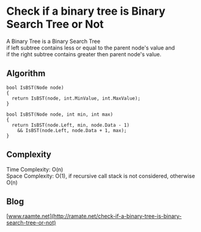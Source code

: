 # Check if a binary tree is Binary Search Tree or Not
A Binary Tree is a Binary Search Tree <br/>
  if left subtree contains less or equal to the parent node's value and <br/>
  if the right subtree contains greater then parent node's value.
## Algorithm
```CSharp
bool IsBST(Node node)
{
  return IsBST(node, int.MinValue, int.MaxValue);
}

bool IsBST(Node node, int min, int max)
{
  return IsBST(node.Left, min, node.Data - 1) 
    && IsBST(node.Left, node.Data + 1, max);
}
```
## Complexity
Time Complexity: O(n)<br/>
Space Complexity: O(1), if recursive call stack is not considered, otherwise O(n)

## Blog
[www.raamte.net](http://ramate.net/check-if-a-binary-tree-is-binary-search-tree-or-not)
